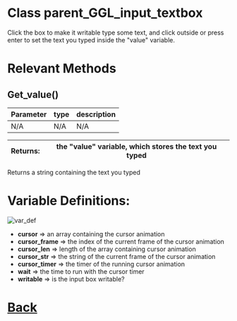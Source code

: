 # Class parent_GGL_input_textbox

Click the box to make it writable type some text, and click outside or press enter to set the text you typed 	inside the "value" variable. 

# Relevant Methods

## Get_value()

| Parameter   |  type   |              description                   |
|--           |       --|--                                          |
|  N/A  |   N/A   |  N/A    |

| Returns:  |  the "value" variable, which stores the text you typed |
|--         |                                                        --|

Returns a string containing the text you typed

# Variable Definitions:

![var_def](https://github.com/Ced30/GML-GUI-Library-GGL-Documentation/blob/main/Images/API/GGL_instance/parent_GGL_text_input_box.png)

- **cursor**        => an array containing the cursor animation
- **cursor_frame**  => the index of the current frame of the cursor animation
- **cursor_len**    => length of the array containing cursor animation
- **cursor_str**    => the string of the current frame of the cursor animation
- **cursor_timer**  => the timer of the running cursor animation
- **wait**          => the time to run with the cursor timer
- **writable**      => is the input box writable?

# [Back](https://github.com/Ced30/GML-GUI-Library-GGL-Documentation/blob/main/API/Instance%20Classes.md)
